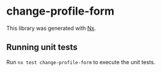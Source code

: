 # change-profile-form

This library was generated with [Nx](https://nx.dev).

## Running unit tests

Run `nx test change-profile-form` to execute the unit tests.
